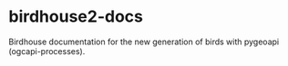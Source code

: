 # birdhouse2-docs
Birdhouse documentation for the new generation of birds with pygeoapi (ogcapi-processes).
